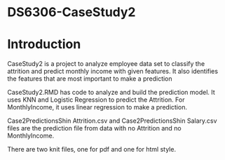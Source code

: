 # DS6306-CaseStudy2

# Introduction
CaseStudy2 is a project to analyze employee data set to classify the attrition and predict monthly income with given features. It also identifies the features that are most important to make a prediction

CaseStudy2.RMD has code to analyze and build the prediction model. It uses KNN and Logistic Regression to predict the Attrition. For MonthlyIncome, it uses linear regression to make a prediction.

Case2PredictionsShin Attrition.csv and Case2PredictionsShin Salary.csv files are the prediction file from data with no Attrition and no MonthlyIncome.

There are two knit files, one for pdf and one for html style.
